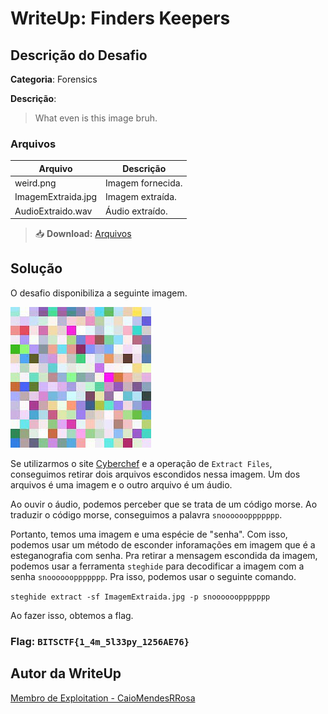# WriteUp: Finders Keepers
## Descrição do Desafio
**Categoria**: Forensics

**Descrição**:
> What even is this image bruh.


### Arquivos
| Arquivo | Descrição |
| ------- | --------- |
| weird.png | Imagem fornecida. |
| ImagemExtraida.jpg | Imagem extraída. |
| AudioExtraido.wav | Áudio extraído. |

> 📥 **Download:** [Arquivos](https://github.com/HawkSecUnifei/Writeups/raw/refs/heads/main/2025/BITS_CTF/Finders%20Keepers/arquivos.zip)

## Solução
O desafio disponibiliza a seguinte imagem.

![image](./assets/weird.png)

Se utilizarmos o site [Cyberchef](https://gchq.github.io/CyberChef/) e a operação de `Extract Files`, conseguimos retirar dois arquivos escondidos nessa imagem. Um dos arquivos é uma imagem e o outro arquivo é um áudio.

Ao ouvir o áudio, podemos perceber que se trata de um código morse. Ao traduzir o código morse, conseguimos a palavra `snooooooppppppp`.

Portanto, temos uma imagem e uma espécie de "senha". Com isso, podemos usar um método de esconder inforamações em imagem que é a esteganografia com senha. Pra retirar a mensagem escondida da imagem, podemos usar a
ferramenta `steghide` para decodificar a imagem com a senha `snooooooppppppp`. Pra isso, podemos usar o seguinte comando.

`steghide extract -sf ImagemExtraida.jpg -p snooooooppppppp`

Ao fazer isso, obtemos a flag.

### Flag: `BITSCTF{1_4m_5l33py_1256AE76}`

## Autor da WriteUp
[Membro de Exploitation - CaioMendesRRosa](https://github.com/CaioMendesRRosa)
